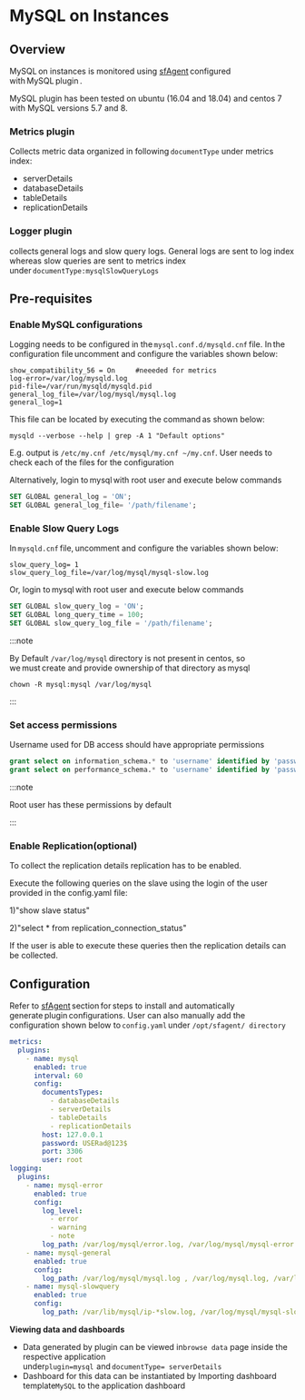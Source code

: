 # MySQL on Instances

## Overview

MySQL on instances is monitored using [sfAgent](/docs/Quick_Start/getting_started#sfagent) configured with MySQL plugin .

MySQL plugin has been tested on ubuntu (16.04 and 18.04) and centos 7 with MySQL versions 5.7 and 8.

### Metrics plugin

Collects metric data organized in following `documentType` under metrics index: 

- serverDetails
- databaseDetails
- tableDetails
- replicationDetails

### Logger plugin

collects general logs and slow query logs. General logs are sent to log index whereas slow queries are sent to metrics index under `documentType:mysqlSlowQueryLogs` 

## Pre-requisites 

### Enable MySQL configurations

Logging needs to be configured in the `mysql.conf.d/mysqld.cnf` file. In the configuration file uncomment and configure the variables shown below: 

```
show_compatibility_56 = On     #neeeded for metrics 
log-error=/var/log/mysqld.log  
pid-file=/var/run/mysqld/mysqld.pid  
general_log_file=/var/log/mysql/mysql.log  
general_log=1  
```

This file can be located by executing the command as shown below: 

```shell
mysqld --verbose --help | grep -A 1 "Default options"  
```

E.g. output is `/etc/my.cnf /etc/mysql/my.cnf ~/my.cnf`. User needs to check each of the files for the configuration

Alternatively, login to mysql with root user and execute below commands 

```sql
SET GLOBAL general_log = 'ON';  
SET GLOBAL general_log_file= '/path/filename';  
```

### Enable Slow Query Logs  

In `mysqld.cnf` file, uncomment and configure the variables shown below: 

```shell
slow_query_log= 1  
slow_query_log_file=/var/log/mysql/mysql-slow.log  
```

Or, login to mysql with root user and execute below commands 

```sql
SET GLOBAL slow_query_log = 'ON';  
SET GLOBAL long_query_time = 100;  
SET GLOBAL slow_query_log_file = '/path/filename';  
```

:::note

By Default `/var/log/mysql` directory is not present in centos, so we must create and provide ownership of that directory as mysql 

```shell
chown -R mysql:mysql /var/log/mysql 
```

:::

### Set access permissions

Username used for DB access should have appropriate permissions 

```sql
grant select on information_schema.* to 'username' identified by 'password';  
grant select on performance_schema.* to 'username' identified by 'password';  
```

:::note

Root user has these permissions by default 

:::

### Enable Replication(optional)

To collect the replication details replication has to be enabled.

Execute the following queries on the slave using the login of the user provided in the config.yaml file:

1)"show slave status"

2)"select * from replication_connection_status"

If the user is able to execute these queries then the replication details can be collected.

## Configuration 

Refer to [sfAgent](/docs/Quick_Start/getting_started#sfagent) section for steps to install and automatically generate plugin configurations. User can also manually add the configuration shown below to `config.yaml` under `/opt/sfagent/ directory` 

```yaml
metrics:  
  plugins:  
    - name: mysql  
      enabled: true  
      interval: 60  
      config:  
        documentsTypes:  
          - databaseDetails  
          - serverDetails  
          - tableDetails 
          - replicationDetails 
        host: 127.0.0.1  
        password: USERad@123$  
        port: 3306  
        user: root  
logging:  
  plugins:  
    - name: mysql-error  
      enabled: true  
      config:  
        log_level:  
          - error  
          - warning  
          - note  
        log_path: /var/log/mysql/error.log, /var/log/mysql/mysql-error.log, /var/log/mysqld.err, /var/log/mysqld.log  
    - name: mysql-general  
      enabled: true  
      config:  
        log_path: /var/log/mysql/mysql.log , /var/log/mysql.log, /var/log/mysqld.log, /var/lib/mysql/ip-*.log  
    - name: mysql-slowquery  
      enabled: true  
      config:  
        log_path: /var/lib/mysql/ip-*slow.log, /var/log/mysql/mysql-slow.log  
```

**Viewing data and dashboards**   

- Data generated by plugin can be viewed in`browse data` page inside the respective application under`plugin=mysql`  and `documentType= serverDetails`
- Dashboard for this data can be instantiated by Importing dashboard template`MySQL` to the application dashboard